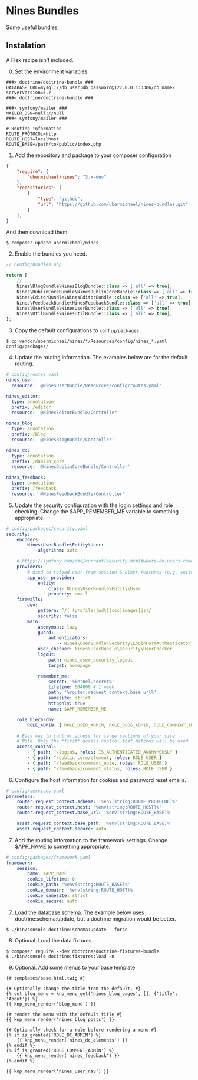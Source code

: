 Nines Bundles
=============

Some useful bundles.

Instalation
-----------

A Flex recipe isn't included. 

0. Set the environment variables

```text
###> doctrine/doctrine-bundle ###
DATABASE_URL=mysql://db_user:db_password@127.0.0.1:3306/db_name?serverVersion=5.7
###< doctrine/doctrine-bundle ###

###> symfony/mailer ###
MAILER_DSN=null://null
###< symfony/mailer ###

# Routing information
ROUTE_PROTOCOL=http
ROUTE_HOST=localhost
ROUTE_BASE=/path/to/public/index.php
```

1. Add the repository and package to your composer configuration

```json
{
    "require": {
        "ubermichael/nines": "3.x-dev"
    },
    "repositories": [
        {
            "type": "github",
            "url": "https://github.com/ubermichael/nines-bundles.git"
        }
    ],
}
```

And then download them.

```shell
$ composer update ubermichael/nines
```

2. Enable the bundles you need.

```php
// config/bundles.php

return [
    // ...
    Nines\BlogBundle\NinesBlogBundle::class => ['all' => true],
    Nines\DublinCoreBundle\NinesDublinCoreBundle::class => ['all' => true],
    Nines\EditorBundle\NinesEditorBundle::class => ['all' => true],
    Nines\FeedbackBundle\NinesFeedbackBundle::class => ['all' => true],
    Nines\UserBundle\NinesUserBundle::class => ['all' => true],
    Nines\UtilBundle\NinesUtilBundle::class => ['all' => true],
];
```

3. Copy the default configurations to `config/packages`

```shell
$ cp vendor/ubermichael/nines/*/Resources/config/nines_*.yaml config/packages/
```

4. Update the routing information. The examples below are for the default routing.

```yaml
# config/routes.yaml
nines_user:
  resource: '@NinesUserBundle/Resources/config/routes.yaml'

nines_editor:
  type: annotation
  prefix: /editor
  resource: '@NinesEditorBundle/Controller'

nines_blog:
  type: annotation
  prefix: /blog
  resource: '@NinesBlogBundle/Controller'

nines_dc:
  type: annotation
  prefix: /dublin_core
  resource: '@NinesDublinCoreBundle/Controller'

nines_feedback:
  type: annotation
  prefix: /feedback
  resource: '@NinesFeedbackBundle/Controller'
```

5. Update the security configuration with the login settings and role checking. Change
the $APP_REMEMBER_ME variable to something appropriate.

```yaml
# config/packages/security.yaml
security:
    encoders:
        Nines\UserBundle\Entity\User:
            algorithm: auto

    # https://symfony.com/doc/current/security.html#where-do-users-come-from-user-providers
    providers:
        # used to reload user from session & other features (e.g. switch_user)
        app_user_provider:
            entity:
                class: Nines\UserBundle\Entity\User
                property: email
    firewalls:
        dev:
            pattern: ^/(_(profiler|wdt)|css|images|js)/
            security: false
        main:
            anonymous: lazy
            guard:
                authenticators:
                    - Nines\UserBundle\Security\LoginFormAuthenticator
            user_checker: Nines\UserBundle\Security\UserChecker
            logout:
                path: nines_user_security_logout
                target: homepage

            remember_me:
                secret: '%kernel.secret%'
                lifetime: 604800 # 1 week
                path: '%router.request_context.base_url%'
                samesite: strict
                httponly: true
                name: $APP_REMEMBER_ME

    role_hierarchy:
        ROLE_ADMIN: [ ROLE_USER_ADMIN, ROLE_BLOG_ADMIN, ROLE_COMMENT_ADMIN, ROLE_DC_ADMIN, ROLE_USER ]

    # Easy way to control access for large sections of your site
    # Note: Only the *first* access control that matches will be used
    access_control:
        - { path: ^/login$, roles: IS_AUTHENTICATED_ANONYMOUSLY }
        - { path: ^/dublin_core/element, roles: ROLE_USER }
        - { path: ^/feedback/comment_note, roles: ROLE_USER }
        - { path: ^/feedback/comment_status, roles: ROLE_USER }
```

6. Configure the host information for cookies and password reset emails.

```yaml
# config/services.yaml
parameters:
    router.request_context.scheme: '%env(string:ROUTE_PROTOCOL)%'
    router.request_context.host: '%env(string:ROUTE_HOST)%'
    router.request_context.base_url: '%env(string:ROUTE_BASE)%'

    asset.request_context.base_path: '%env(string:ROUTE_BASE)%'
    asset.request_context.secure: auto
```

7. Add the routing information to the framework settings. Change $APP_NAME to something
appropriate.
```yaml
# config/packages/framework.yaml
framework:
    session:
        name: $APP_NAME
        cookie_lifetime: 0
        cookie_path: '%env(string:ROUTE_BASE)%'
        cookie_domain: '%env(string:ROUTE_HOST)%'
        cookie_samesite: strict
        cookie_secure: auto
```

7. Load the database schema. The example below uses doctrine:schema:update, but a
doctrine migration would be better.

```shell
$ ./bin/console doctrine:schema:update --force
```

8. Optional. Load the data fixtures.
```shell
$ composer require --dev doctrine/doctrine-fixtures-bundle
$ ./bin/console doctrine:fixtures:load -n
```

9. Optional. Add some menus to your base template
```twig
{# templates/base.html.twig #}

{# Optionally change the title from the default. #}
{% set blog_menu = knp_menu_get('nines_blog_pages', [], {'title': 'About'}) %}
{{ knp_menu_render('blog_menu') }}

{# render the menu with the default title #}
{{ knp_menu_render('nines_blog_posts') }}

{# Optionally check for a role before rendering a menu #}
{% if is_granted('ROLE_DC_ADMIN') %}
    {{ knp_menu_render('nines_dc_elements') }}
{% endif %}
{% if is_granted('ROLE_COMMENT_ADMIN') %}
    {{ knp_menu_render('nines_feedback') }}
{% endif %}

{{ knp_menu_render('nines_user_nav') }}
```
